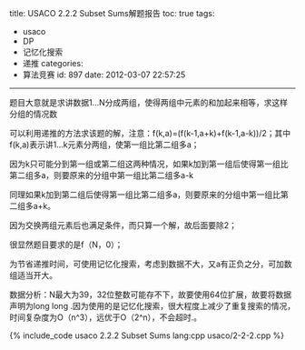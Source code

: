title: USACO 2.2.2 Subset Sums解题报告
toc: true
tags:
  - usaco
  - DP
  - 记忆化搜索
  - 递推
categories:
  - 算法竞赛
id: 897
date: 2012-03-07 22:57:25
---

题目大意就是求讲数据1…N分成两组，使得两组中元素的和加起来相等，求这样分组的情况数

可以利用递推的方法求该题的解，注意：f(k,a)=(f(k-1,a+k)+f(k-1,a-k))/2；其中f(k,a)表示讲1…k元素分两组，使第一组比第二组多a；

因为k只可能分到第一组或第二组这两种情况，如果k加到第一组后使得第一组比第二组多a，则要原来的分组中第一组比第二组多a-k

同理如果k加到第二组后使得第一组比第二组多a，则要原来的分组中第一组比第二组多a+k。

因为交换两组元素后也满足条件，而只算一个解，故后面要除2；

很显然题目要求的是f（N，0）；

为节省递推时间，可使用记忆化搜索，考虑到数据不大，又a有正负之分，可加数组适当开大。

数据分析：N最大为39，32位整数可能存不下，故要使用64位扩展，故要将数据声明为long long .因为使用的是记忆化搜索，很大程度上减少了重复搜索的情况，时间复杂度为O（n^3），远优于O（2^n），不会超时.。

{% include_code usaco 2.2.2 Subset Sums lang:cpp usaco/2-2-2.cpp %}